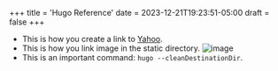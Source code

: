 +++
title = 'Hugo Reference'
date = 2023-12-21T19:23:51-05:00
draft = false
+++

- This is how you create a link to [Yahoo](https://www.yahoo.com).
- This is how you link image in the static directory.
![image](/blog/screenshot.png)
- This is an important command: `hugo --cleanDestinationDir`.